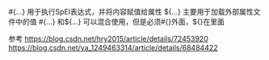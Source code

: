 #{…} 用于执行SpEl表达式，并将内容赋值给属性
${…} 主要用于加载外部属性文件中的值
#{…} 和${…} 可以混合使用，但是必须#{}外面，${}在里面





参考
https://blog.csdn.net/hry2015/article/details/72453920
https://blog.csdn.net/ya_1249463314/article/details/68484422



